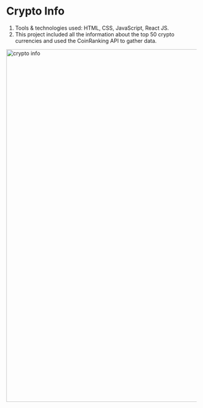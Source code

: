 # Crypto Info
1. Tools & technologies used: HTML, CSS, JavaScript, React JS.
2. This project included all the information about the top 50 crypto currencies and used the CoinRanking API to
gather data.


<img width="932" alt="crypto info" src="https://github.com/anushkaSingh30xxx/Cryptocurrency-Website/assets/101061044/191e032d-336e-43db-ad1d-0efa305956bb">
